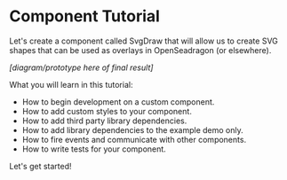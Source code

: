 # Component Tutorial

Let's create a component called SvgDraw that will allow us to create SVG shapes that can be used as overlays in OpenSeadragon \(or elsewhere\).

_\[diagram\/prototype here of final result\]_

What you will learn in this tutorial:

* How to begin development on a custom component.
* How to add custom styles to your component.
* How to add third party library dependencies.
* How to add library dependencies to the example demo only.
* How to fire events and communicate with other components.
* How to write tests for your component.

Let's get started!

